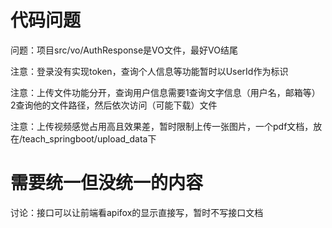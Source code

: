 # 代码问题

问题：项目src/vo/AuthResponse是VO文件，最好VO结尾

注意：登录没有实现token，查询个人信息等功能暂时以UserId作为标识

注意：上传文件功能分开，查询用户信息需要1查询文字信息（用户名，邮箱等）2查询他的文件路径，然后依次访问（可能下载）文件

注意：上传视频感觉占用高且效果差，暂时限制上传一张图片，一个pdf文档，放在/teach_springboot/upload_data下





# 需要统一但没统一的内容

讨论：接口可以让前端看apifox的显示直接写，暂时不写接口文档